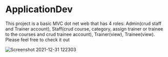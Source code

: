 # ApplicationDev
This project is a basic MVC dot net web that has 4 roles: Admin(crud staff and Trainer account), Staff(crud course, category, assign trainer or trainee to the courses and crud trainee account), Trainer(view), Trainee(view).  Please feel free to check it out

![Screenshot 2021-12-31 122303](https://user-images.githubusercontent.com/58348789/147805106-e306f57d-0f47-4645-afd0-4e8e006ef455.png)


